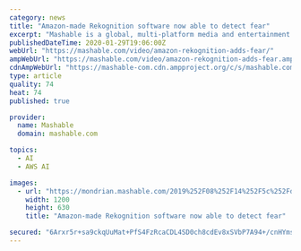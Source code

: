 ```yaml
---
category: news
title: "Amazon-made Rekognition software now able to detect fear"
excerpt: "Mashable is a global, multi-platform media and entertainment company. Powered by its own proprietary technology, Mashable is the go-to source for tech, digital culture and entertainment content ..."
publishedDateTime: 2020-01-29T19:06:00Z
webUrl: "https://mashable.com/video/amazon-rekognition-adds-fear/"
ampWebUrl: "https://mashable.com/video/amazon-rekognition-adds-fear.amp"
cdnAmpWebUrl: "https://mashable-com.cdn.ampproject.org/c/s/mashable.com/video/amazon-rekognition-adds-fear.amp"
type: article
quality: 74
heat: 74
published: true

provider:
  name: Mashable
  domain: mashable.com

topics:
  - AI
  - AWS AI

images:
  - url: "https://mondrian.mashable.com/2019%252F08%252F14%252F5c%252Fd535431604e94fd58731c9b7cc541e31.7b409.jpg%252F1200x630.jpg?signature=ztgM6q23TnHX2BdaPVHRlIEaQwU="
    width: 1200
    height: 630
    title: "Amazon-made Rekognition software now able to detect fear"

secured: "6Arxr5r+sa9ckqUuMat+PfS4FzRcaCDL4SD0ch8cdEv8xSVbP7A94+/cnHYmsE0eQ1GBJ21G0kxPfQNm3n/rdW1Y9EcVd8UlqxhYadLBsscCtoZejbouFfRGKCmsU79SXeE0mpynOb/nmHgH6GY+BImsdsHZuCjV68hJM8cVfXLA3daXe2awgQeZz8NAOFFVG83sWuVrj9ZlrVj85XIGfWt/mrw4/V9rTjVwGwtS49VkQgogxcsEUOnBL8DVpKhtW9wwUxvDdJPENcXNWkWV92eH9Ds9rbjvI1dbGNohSE9lrHayPaFIFQxsCxZYPHQN;7RCZ6qoz2VYeub6HhfPsFg=="
---
```


